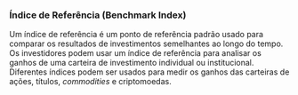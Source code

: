 ### Índice de Referência (Benchmark Index)

Um índice de referência é um ponto de referência padrão usado para comparar os resultados de investimentos semelhantes ao longo do tempo. Os investidores podem usar um índice de referência para analisar os ganhos de uma carteira de investimento individual ou institucional. Diferentes índices podem ser usados para medir os ganhos das carteiras de ações, títulos, _commodities_ e criptomoedas.
